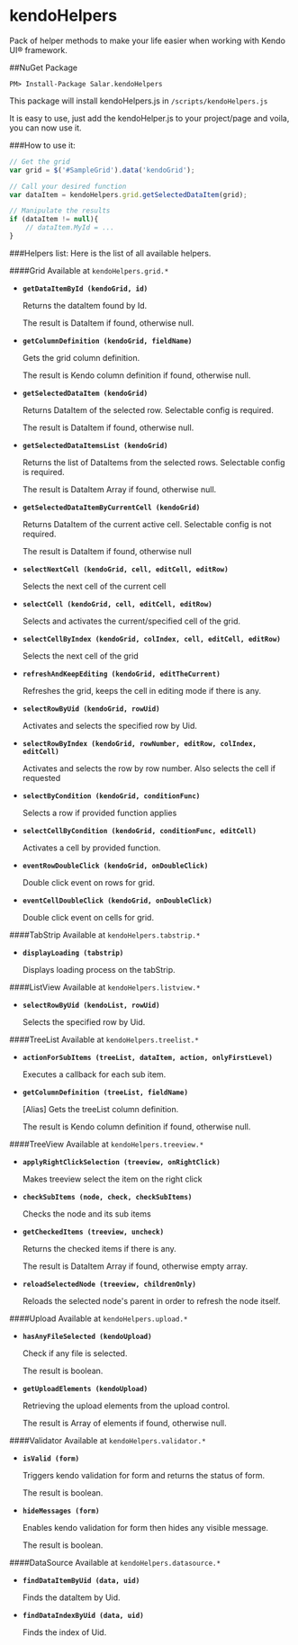 # kendoHelpers
Pack of helper methods to make your life easier when working with Kendo UI® framework.


##NuGet Package 
```
PM> Install-Package Salar.kendoHelpers
```
This package will install kendoHelpers.js in `/scripts/kendoHelpers.js`

It is easy to use, just add the kendoHelper.js to your project/page and voila, you can now use it.

###How to use it:
```js
// Get the grid
var grid = $('#SampleGrid').data('kendoGrid');

// Call your desired function
var dataItem = kendoHelpers.grid.getSelectedDataItem(grid);

// Manipulate the results
if (dataItem != null){
    // dataItem.MyId = ...
}
```

###Helpers list:
Here is the list of all available helpers.

####Grid
Available at `kendoHelpers.grid.*`

* **`getDataItemById (kendoGrid, id)`**

    Returns the dataItem found by Id.

    The result is DataItem if found, otherwise null.

* **`getColumnDefinition (kendoGrid, fieldName)`**

    Gets the grid column definition.

    The result is Kendo column definition if found, otherwise null.

* **`getSelectedDataItem (kendoGrid)`**

    Returns DataItem of the selected row. Selectable config is required.

    The result is DataItem if found, otherwise null.

* **`getSelectedDataItemsList (kendoGrid)`**

    Returns the list of DataItems from the selected rows. Selectable config is required.

    The result is DataItem Array if found, otherwise null.

* **`getSelectedDataItemByCurrentCell (kendoGrid)`**

    Returns DataItem of the current active cell. Selectable config is not required.

    The result is DataItem if found, otherwise null

* **`selectNextCell (kendoGrid, cell, editCell, editRow)`**

    Selects the next cell of the current cell

* **`selectCell (kendoGrid, cell, editCell, editRow)`**

    Selects and activates the current/specified cell of the grid.

* **`selectCellByIndex (kendoGrid, colIndex, cell, editCell, editRow)`**

    Selects the next cell of the grid

* **`refreshAndKeepEditing (kendoGrid, editTheCurrent)`**

    Refreshes the grid, keeps the cell in editing mode if there is any.

* **`selectRowByUid (kendoGrid, rowUid)`**

    Activates and selects the specified row by Uid.

* **`selectRowByIndex (kendoGrid, rowNumber, editRow, colIndex, editCell)`**

    Activates and selects the row by row number. Also selects the cell if requested

* **`selectByCondition (kendoGrid, conditionFunc)`**

    Selects a row if provided function applies

* **`selectCellByCondition (kendoGrid, conditionFunc, editCell)`**

    Activates a cell by provided function.

* **`eventRowDoubleClick (kendoGrid, onDoubleClick)`**

    Double click event on rows for grid.

* **`eventCellDoubleClick (kendoGrid, onDoubleClick)`**

    Double click event on cells for grid.

####TabStrip
Available at `kendoHelpers.tabstrip.*`

* **`displayLoading (tabstrip)`**

    Displays loading process on the tabStrip.

####ListView
Available at `kendoHelpers.listview.*`

* **`selectRowByUid (kendoList, rowUid)`**

    Selects the specified row by Uid.

####TreeList
Available at `kendoHelpers.treelist.*`

* **`actionForSubItems (treeList, dataItem, action, onlyFirstLevel)`**

    Executes a callback for each sub item.

* **`getColumnDefinition (treeList, fieldName)`**

    [Alias] Gets the treeList column definition.

    The result is Kendo column definition if found, otherwise null.

####TreeView
Available at `kendoHelpers.treeview.*`

* **`applyRightClickSelection (treeview, onRightClick)`**

    Makes treeview select the item on the right click

* **`checkSubItems (node, check, checkSubItems)`**

    Checks the node and its sub items

* **`getCheckedItems (treeview, uncheck)`**

    Returns the checked items if there is any.

    The result is DataItem Array if found, otherwise empty array.

* **`reloadSelectedNode (treeview, childrenOnly)`**

    Reloads the selected node's parent in order to refresh the node itself.

####Upload
Available at `kendoHelpers.upload.*`

* **`hasAnyFileSelected (kendoUpload)`**

    Check if any file is selected.

    The result is boolean.

* **`getUploadElements (kendoUpload)`**

    Retrieving the upload elements from the upload control.

    The result is Array of elements if found, otherwise null.

####Validator
Available at `kendoHelpers.validator.*`

* **`isValid (form)`**

    Triggers kendo validation for form and returns the status of form.

    The result is boolean.

* **`hideMessages (form)`**

    Enables kendo validation for form then hides any visible message.

    The result is boolean.

####DataSource
Available at `kendoHelpers.datasource.*`

* **`findDataItemByUid (data, uid)`**

    Finds the dataItem by Uid.

* **`findDataIndexByUid (data, uid)`**

    Finds the index of Uid.

